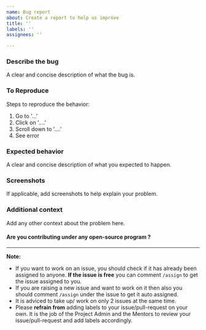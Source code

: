 ```yaml
---
name: Bug report
about: Create a report to help us improve
title: ''
labels: ''
assignees: ''

---
```


### **Describe the bug**
A clear and concise description of what the bug is.

### **To Reproduce**
Steps to reproduce the behavior:
1. Go to '...'
2. Click on '....'
3. Scroll down to '....'
4. See error

### **Expected behavior**
A clear and concise description of what you expected to happen.

### **Screenshots**
If applicable, add screenshots to help explain your problem.

### **Additional context**
Add any other context about the problem here.

#### Are you contributing under any open-source program ?
<!-- Mention LGM-SOC here if you are a participant of it, otherwise fill NA -->

<hr/>

<!--- Do not remove or change this in the issue description. Only update the details above this. --->
**Note:**
* If you want to work on an issue, you should check if it has already been assigned to anyone. **If the issue is free** you can comment `/assign` to get the issue assigned to you.
* If you are raising a new issue and want to work on it then also you should comment `/assign` under the issue to get it auto assigned.
* It is adviced to take up/ work on only 2 issues at the same time.
* Please **refrain from** adding labels to your issue/pull-request on your own. It is the job of the Project Admin and the Mentors to review your issue/pull-request and add labels accordingly.
